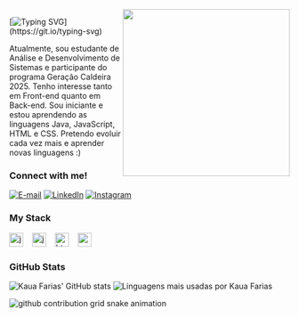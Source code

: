 <img align="right" alt="" height="300px" src="https://camo.githubusercontent.com/60b02bd48837dcdcbba92dee82f6641a49b13bca0654c32351f5843ae438caa7/68747470733a2f2f692e70696e696d672e636f6d2f6f726967696e616c732f31612f35362f65612f31613536656161616637383836396437633665306536323062326239383339342e676966">

[![Typing SVG](https://readme-typing-svg.demolab.com?font=Fira+Code&weight=600&size=25&pause=10000000000000000000000000000000000000000000000000000000000000000000000000000000000000000000000000000000000000000000000000000000000000000&color=FFFFFF&random=false&width=435&height=40&lines=Ol%C3%A1%2C+Eu+sou+o+Kaua!)](https://git.io/typing-svg)



<p align="left">Atualmente, sou estudante de Análise e Desenvolvimento de Sistemas e participante do programa Geração Caldeira 2025. Tenho interesse tanto em Front-end quanto em Back-end. Sou iniciante e estou aprendendo as linguagens Java, JavaScript, HTML e CSS. Pretendo evoluir cada vez mais e aprender novas linguagens :)


<h3 align="left">Connect with me!</h3>

[![E-mail](https://img.shields.io/badge/-Email-000?style=for-the-badge&logo=microsoft-outlook&logoColor=FF00F6&color:FFF)](mailto:kauagabrielfarias18@gmail.com)
[![LinkedIn](https://img.shields.io/badge/-LinkedIn-000?style=for-the-badge&logo=linkedin&logoColor=FF00F6&color:FFF)](https://www.linkedin.com/in/kaua-gabriel-de-farias-40901a33a/)
[![Instagram](https://img.shields.io/badge/-Instagram-000?style=for-the-badge&logo=instagram&logoColor=FFFFFF&color:FFF)](https://www.instagram.com/kauagabrielrs/)

<h3 align="left">My Stack</h3>

<div align="left">
  <img src="https://camo.githubusercontent.com/bea90da226e09b503e6c8fde824f4816b98dcf30cd31e803006bf6335af06890/68747470733a2f2f696d672e736869656c64732e696f2f62616467652f6a6176612d2532334544384230302e7376673f7374796c653d666f722d7468652d6261646765266c6f676f3d6f70656e6a646b266c6f676f436f6c6f723d7768697465" height="25" alt="java logo"  />
  <img width="8" />
  <img src="https://camo.githubusercontent.com/29d02b3669d6450d67e043cf5909e740dcb94c1e2306d88ac48b15b4ec55dc65/68747470733a2f2f696d672e736869656c64732e696f2f62616467652f6a6176617363726970742d2532333332333333302e7376673f7374796c653d666f722d7468652d6261646765266c6f676f3d6a617661736372697074266c6f676f436f6c6f723d253233463744463145" height="25" alt="javascript logo"  />
  <img width="8" />
  <img src="https://camo.githubusercontent.com/d4d9d935f85b68223a3514c6a889ea3ed6a77afb5f560c05baa1a1b168077830/68747470733a2f2f696d672e736869656c64732e696f2f62616467652f68746d6c352d2532334533344632362e7376673f7374796c653d666f722d7468652d6261646765266c6f676f3d68746d6c35266c6f676f436f6c6f723d7768697465" height="25" alt="html5 logo"  />
  <img width="8" />
  <img src="https://camo.githubusercontent.com/930c71eac967cc5cec61c0aa08ba3719f9cb68e28cdffa63b28b0a31be1663b4/68747470733a2f2f696d672e736869656c64732e696f2f62616467652f637373332d2532333135373242362e7376673f7374796c653d666f722d7468652d6261646765266c6f676f3d63737333266c6f676f436f6c6f723d7768697465" height="25" alt="css3 logo"  />
  <img width="8" />
</div>


<h3>GitHub Stats</h3>

![Kaua Farias' GitHub stats](https://github-readme-stats.vercel.app/api?username=kauafarias1&show_icons=true&include_all_commits=true&theme=tokyonight&hide_border=true&title_color=FFFFFF&text_color=FFF)
![Linguagens mais usadas por Kaua Farias](https://github-readme-stats.vercel.app/api/top-langs/?username=kauafarias1&layout=compact&theme=tokyonight&hide_border=true&title_color=FFFFFF&text_color=FFF)
<br>


<picture>
  <source media="(prefers-color-scheme: dark)" srcset="https://raw.githubusercontent.com/kauafarias1/kauafarias1/output/github-contribution-grid-snake-dark.svg">
  <source media="(prefers-color-scheme: light)" srcset="https://raw.githubusercontent.com/kauafarias1/kauafarias1/output/github-contribution-grid-snake.svg">
  <img alt="github contribution grid snake animation" src="https://raw.githubusercontent.com/kauafarias1/kauafarias1/output/github-contribution-grid-snake.svg">
</picture>
<br><br>

